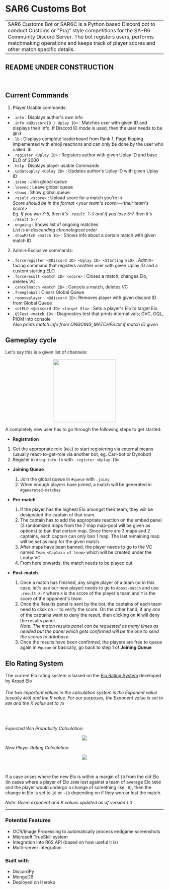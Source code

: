 # SAR6 Customs Bot
<table><tr><td>
SAR6 Customs Bot or SAR6C is a Python based Discord bot to conduct Customs or "Pug" style competitions for the SA-R6 Community Discord Server. The bot registers users, performs matchmaking operations and keeps track of player scores and other match specific details.
</td></tr><table>

## README UNDER CONSTRUCTION
<br>

## Current Commands

1. Player Usable commands:

  * `.info` : Displays author's own info
  * `.info <@DiscordID / Uplay ID>` : Matches user with given ID and displays their info. If Discord ID mode is used, then the user needs to be @'d
  * `.lb` : Displays complete leaderboard from Rank 1. Page flipping implemented with emoji reactions and can only be done by the user who called .lb
  * `.register <Uplay ID>` : Registers author with given Uplay ID and base ELO of 2000
  * `.help` : Displays player usable Commands
  * `.updateuplay <Uplay ID>` : Updates author's Uplay ID with given Uplay ID
  * `.joinq` : Join global queue
  * `.leaveq` : Leave global queue
  * `.showq` : Show global queue
  * `.result <score>` : Upload score for a match you're in\
    *Score should be in the format <your team's score>-<their team's score>\
    Eg. If you win 7-5, then it's `.result 7-5` and if you lose 5-7 then it's
    `.result 5-7`*
  * `.ongoing` : Shows list of ongoing matches\
    *List is in descending chronological order*
  * `.showMatch <match ID>` : Shows info about a certain match with given match ID



2. Admin-Exclusive commands:
  * `.forceregister <@Discord ID> <Uplay ID> <Starting ELO>` : Admin-facing command that registers another user with given Uplay ID and a custom starting ELO.
  * `.forceresult <match ID> <score>` : Closes a match, changes Elo, deletes VC
  * `.cancelmatch <match ID>` : Cancels a match, deletes VC
  * `.freeglobal` : Clears Global Queue
  * `.removeplayer  <@discord ID>`: Removes player with given discord ID from Global Queue
  * `.setELO <@discord ID> <target Elo>` :  Sets a player's Elo to target Elo
  * `.QSTest <match ID>` : Diagnostics test that prints internal vals; GVC, GQL, PIOM into console\
    *Also prints match info from ONGOING_MATCHES.txt if match ID given*

## Gameplay cycle
Let's say this is a given list of channels:

<p align="center">
  <img src="https://i.imgur.com/HXRiQ4J.png" width="200">
</p>

A completely new user has to go through the following steps to get started:

 * **Registration**
  1. Get the appropriate role (`R6C`) to start registering via external means (usually react-to-get-role via another bot, eg. Carl-bot or Dynobot)
  2. Register in `#reg-info-lb` with `.register <Uplay ID>`


* **Joining Queue**
  1. Join the global queue in `#queue` with `.joinq`
  2. When enough players have joined, a match will be generated in `#generated-matches`


* **Pre-match**  
  1. If the player has the highest Elo amongst their team, they will be designated the  captain of that team.
  2. The captain has to add the appropriate reaction on the embed panel (3 randomized maps from the 7 map map-pool will be given as options) to ban that certain map. Since there are 3 maps and 2 captains, each captain can only ban 1 map. The last remaining map will be set as map for the given match.
  3. After maps have been banned, the player needs to go to the VC named `Team <Captain of team>` which will be created under the Lobby VC
  4. From here onwards, the match needs to be played out


* **Post-match**
  1. Once a match has finished, any single player of a team (or in this case, let's use our new player) needs to go to `#post-match` and use `.result X-Y` where `X` is the score of the player's team and `Y` is the score of the opponent's team.
  2. Once the Results panel is sent by the bot, the captains of each team need to click on ✅ to verify the score. On the other hand, if any *one* of the captains want to deny the result, then clicking on ❌ will deny the results panel.\
    *Note: The match results panel can be requested as many times as needed but the panel which gets confirmed will be the one to send the scores to database.*
  3. Once the results have been confirmed, the players are free to queue again in `#queue` or basically, go back to step 1 of **Joining Queue**


## Elo Rating System

The current Elo rating system is based on the [Elo Rating System](https://www.geeksforgeeks.org/elo-rating-algorithm/) developed by [Arpad Elo](https://en.wikipedia.org/wiki/Arpad_Elo)

###### The two important values in the calculation system is the *Exponent* value (usually `400`) and the *K* value. For our purposes, the Exponent value is set to `800` and the K value set to `75`
<br>

*Expected Win Probability Calculation:*
<p align="center">
  <img  style="max-height:200px;height:auto;width:auto;" src="https://i.imgur.com/kIhrhap.png">
</p>

*New Player Rating Calculation:*
<p align="center">
  <img  style="max-height:200px;height:auto;width:auto;" src="https://i.imgur.com/lIWfQXU.png">
</p>

<br>

If a case arises where the new Elo is within a margin of `10` from the old Elo (in cases where a player of Elo `2000` lost against a team of average Elo `5000` and the player would undergo a change of something like `-0`), then the change in Elo is set to `10` or `-10` depending on if they won or lost the match.

*Note: Given exponent and K values updated as of version 1.0*

---
### Potential Features
* OCR/Image Processing to automatically process endgame screenshots
* Microsoft TrueSkill system
* Integration into R6S API (based on how useful it is)
* Multi-server integration

### Built with
* DiscordPy
* MongoDB
* Deployed on Heroku
